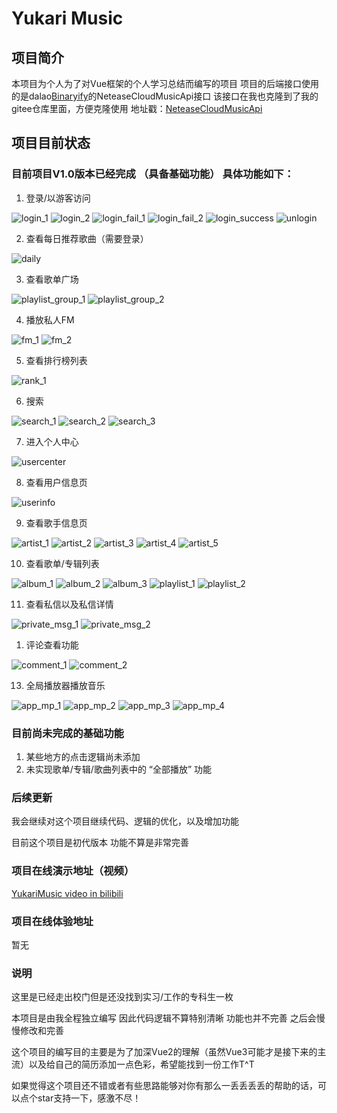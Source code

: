 # Yukari Music

## 项目简介
本项目为个人为了对Vue框架的个人学习总结而编写的项目
项目的后端接口使用的是dalao[Binaryify](https://github.com/Binaryify/NeteaseCloudMusicApi)的NeteaseCloudMusicApi接口
该接口在我也克隆到了我的gitee仓库里面，方便克隆使用
地址戳：[NeteaseCloudMusicApi](https://gitee.com/yukari_www/NeteaseCloudMusicApi)
## 项目目前状态

### 目前项目V1.0版本已经完成 （具备基础功能） 具体功能如下：
1. 登录/以游客访问

![login_1](.\src\assets\ReadMe_Image\login1.png)
![login_2](.\src\assets\ReadMe_Image\login2.png)
![login_fail_1](.\src\assets\ReadMe_Image\login_fail_1.png)
![login_fail_2](.\src\assets\ReadMe_Image\login_fail_2.png)
![login_success](.\src\assets\ReadMe_Image\login_sucess.png)
![unlogin](.\src\assets\ReadMe_Image\unlogin.png)

2. 查看每日推荐歌曲（需要登录）

![daily](.\src\assets\ReadMe_Image\dailyRec.png)

3. 查看歌单广场

![playlist_group_1](.\src\assets\ReadMe_Image\playlist_group_1.png)
![playlist_group_2](.\src\assets\ReadMe_Image\playlist_group_2.png)

4. 播放私人FM

![fm_1](.\src\assets\ReadMe_Image\fm_1.png)
![fm_2](.\src\assets\ReadMe_Image\fm_2.png)

5. 查看排行榜列表

![rank_1](.\src\assets\ReadMe_Image\rank_1.png)

6. 搜索

![search_1](.\src\assets\ReadMe_Image\search_1.png)
![search_2](.\src\assets\ReadMe_Image\search_2.png)
![search_3](.\src\assets\ReadMe_Image\search_3.png)

7. 进入个人中心

![usercenter]()

8. 查看用户信息页

![userinfo](.\src\assets\ReadMe_Image\usercenter.png)

9.  查看歌手信息页

![artist_1](.\src\assets\ReadMe_Image\artist_1.png)
![artist_2](.\src\assets\ReadMe_Image\artist_2.png)
![artist_3](.\src\assets\ReadMe_Image\artist_3.png)
![artist_4](.\src\assets\ReadMe_Image\artist_4.jpg)
![artist_5](.\src\assets\ReadMe_Image\artist_5.jpg)

10. 查看歌单/专辑列表

![album_1](.\src\assets\ReadMe_Image\album_1.png)
![album_2](.\src\assets\ReadMe_Image\album_2.png)
![album_3](.\src\assets\ReadMe_Image\album_3.png)
![playlist_1](.\src\assets\ReadMe_Image\playlist_1.png)
![playlist_2](.\src\assets\ReadMe_Image\playlist_2.png)


11. 查看私信以及私信详情

![private_msg_1](.\src\assets\ReadMe_Image\private_msg_1.png)
![private_msg_2](.\src\assets\ReadMe_Image\private_msg_2.png)

1.  评论查看功能

![comment_1](.\src\assets\ReadMe_Image\comment_1.png)
![comment_2](.\src\assets\ReadMe_Image\comment_2.png)

13. 全局播放器播放音乐

![app_mp_1](.\src\assets\ReadMe_Image\app_music_play.png)
![app_mp_2](.\src\assets\ReadMe_Image\app_music_play_1.png)
![app_mp_3](.\src\assets\ReadMe_Image\app_music_play_2.png)
![app_mp_4](.\src\assets\ReadMe_Image\app_music_play_3.png)


### 目前尚未完成的基础功能
1. 某些地方的点击逻辑尚未添加
2. 未实现歌单/专辑/歌曲列表中的 “全部播放” 功能

### 后续更新
我会继续对这个项目继续代码、逻辑的优化，以及增加功能

目前这个项目是初代版本 功能不算是非常完善

### 项目在线演示地址（视频）
[YukariMusic video in bilibili](https://www.bilibili.com/video/BV1vf4y1z7MC/)

### 项目在线体验地址
暂无

### 说明
这里是已经走出校门但是还没找到实习/工作的专科生一枚

本项目是由我全程独立编写 因此代码逻辑不算特别清晰 功能也并不完善 之后会慢慢修改和完善

这个项目的编写目的主要是为了加深Vue2的理解（虽然Vue3可能才是接下来的主流）以及给自己的简历添加一点色彩，希望能找到一份工作T^T

如果觉得这个项目还不错或者有些思路能够对你有那么一丢丢丢丢的帮助的话，可以点个star支持一下，感激不尽！